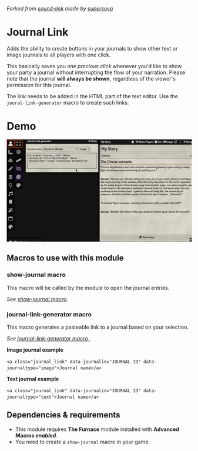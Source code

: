 _Forked from [sound-link](https://github.com/superseva/sound-link) made by [superseva](https://github.com/superseva/)_

# Journal Link
Adds the ability to create buttons in your journals to show other text or image journals to all players with one click. 

This basically saves you _one precious click_ whenever you'd like to show your party a journal without interrupting the flow of your narration. Please note that the journal **will always be shown**, regardless of the viewer's permission for this journal.

The link needs to be added in the HTML part of the text editor. Use the `joural-link-generator` macro to create such links.

# Demo
![](demo/journal_link_demo.gif)

## Macros to use with this module
### show-journal macro
This macro will be called by the module to open the journal entries. 

_See [show-journal macro](macros/show-journal.js)._

### journal-link-generator macro
This macro generates a pasteable link to a journal based on your selection.

_See [journal-link-generator macro ](macros/journal-link-generator.js)_.

**Image journal example**

```<a class="journal_link" data-journalid="JOURNAL ID" data-journaltype="image">Journal name</a>```

**Text journal example**

```<a class="journal_link" data-journalid="JOURNAL ID" data-journaltype="text">Journal name</a>```


## Dependencies & requirements
- This module requires **The Furnace** module installed with **Advanced Macros *enabled***.
- You need to create a `show-journal` macro in your game.
